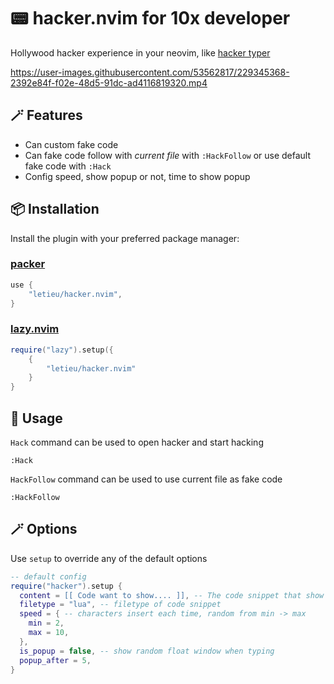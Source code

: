 # 📟 hacker.nvim for 10x developer

Hollywood hacker experience in your neovim, like [hacker typer](https://hackertyper.net/)


https://user-images.githubusercontent.com/53562817/229345368-2392e84f-f02e-48d5-91dc-ad4116819320.mp4

## 🪄 Features
- Can custom fake code
- Can fake code follow with *current file* with `:HackFollow` or use default fake code with `:Hack`
- Config speed, show popup or not, time to show popup

## 📦 Installation

Install the plugin with your preferred package manager:

### [packer](https://github.com/wbthomason/packer.nvim)

```lua
use {
    "letieu/hacker.nvim",
}
```

### [lazy.nvim](https://github.com/folke/lazy.nvim)

```lua
require("lazy").setup({
    { 
        "letieu/hacker.nvim"
    }
}
```

## 🚀 Usage

`Hack` command can be used to open hacker and start hacking

```
:Hack
```

`HackFollow` command can be used to use current file as fake code
```
:HackFollow
```


## 🪄 Options

Use `setup` to override any of the default options

```lua
-- default config
require("hacker").setup {
  content = [[ Code want to show.... ]], -- The code snippet that show when typing
  filetype = "lua", -- filetype of code snippet
  speed = { -- characters insert each time, random from min -> max
    min = 2,
    max = 10,
  },
  is_popup = false, -- show random float window when typing
  popup_after = 5,
}
```

